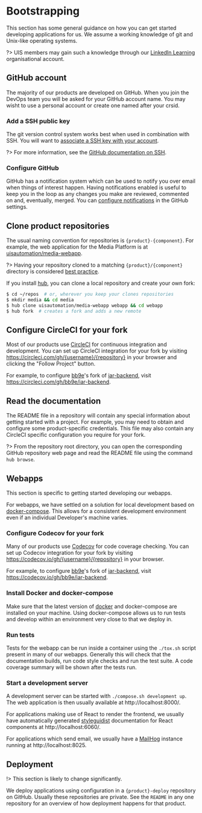 # Bootstrapping

This section has some general guidance on how you can get started developing
applications for us. We assume a working knowledge of git and Unix-like
operating systems.

?> UIS members may gain such a knowledge through our [LinkedIn
Learning](https://www.linkedin.com/learning/) organisational account.

## GitHub account

The majority of our products are developed on GitHub. When you join the DevOps
team you will be asked for your GitHub account name. You may wisht to use a
personal account or create one named after your crsid.

### Add a SSH public key

The git version control system works best when used in combination with SSH. You
will want to [associate a SSH key with your
account](https://github.com/settings/keys).

?> For more information, see the [GitHub documentation on
SSH](https://help.github.com/articles/connecting-to-github-with-ssh/).

### Configure GitHub

GitHub has a notification system which can be used to notify you over email when
things of interest happen. Having notifications enabled is useful to keep you in
the loop as any changes you make are reviewed, commented on and, eventually,
merged. You can [configure
notifications](https://github.com/settings/notifications) in the GitHub
settings.

## Clone product repositories

The usual naming convention for repositories is ``{product}-{component}``. For
example, the web application for the Media Platform is at
[uisautomation/media-webapp](https://github.com/uisautomation/media-webapp).

?> Having your repository cloned to a matching ``{product}/{component}``
directory is considered [best
practice](bestpractice/hierarchy.md#filesystem-layout).

If you install [hub](https://hub.github.com/), you can clone a local repository
and create your own fork:

```bash
$ cd ~/repos  # or, wherever you keep your clones repositories
$ mkdir media && cd media
$ hub clone uisautomation/media-webapp webapp && cd webapp
$ hub fork  # creates a fork and adds a new remote
```

## Configure CircleCI for your fork

Most of our products use [CircleCI](https://circleci.com/) for continuous
integration and development. You can set up CircleCI integration for your fork
by visiting https://circleci.com/gh/{username}/{repository} in your browser and
clicking the "Follow Project" button.

For example, to configure [bb9e](https://github.com/bb9e)'s fork of
[iar-backend](https://github.com/uisautomation/iar-backend), visit
https://circleci.com/gh/bb9e/iar-backend.

## Read the documentation

The README file in a repository will contain any special information about
getting started with a project. For example, you may need to obtain and
configure some product-specific credentials. This file may also contain any
CircleCI specific configuration you require for your fork.

?> From the repository root directory, you can open the corresponding GitHub
repository web page and read the README file using the command
``hub browse``.

## Webapps

This section is specific to getting started developing our webapps.

For webapps, we have settled on a solution for local development based on
[docker-compose](https://docs.docker.com/compose/). This allows for a consistent
development environment even if an individual Developer's machine varies.

### Configure Codecov for your fork

Many of our products use [Codecov](https://codecov.io/) for code coverage
checking. You can set up Codecov integration for your fork
by visiting https://codecov.io/gh/{username}/{repository} in your browser.

For example, to configure [bb9e](https://github.com/bb9e)'s fork of
[iar-backend](https://github.com/uisautomation/iar-backend), visit
https://codecov.io/gh/bb9e/iar-backend.

### Install Docker and docker-compose

Make sure that the latest version of [docker](https://www.docker.com/) and
docker-compose are installed on your machine. Using docker-compose allows us to
run tests and develop within an environment very close to that we deploy in.

### Run tests

Tests for the webapp can be run inside a container using the ``./tox.sh`` script
present in many of our webapps. Generally this will check that the documentation
builds, run code style checks and run the test suite. A code coverage summary
will be shown after the tests run.

### Start a development server

A development server can be started with ``./compose.sh development up``. The
web application is then usually available at http://localhost:8000/.

For applications making use of React to render the frontend, we usually have
automatically generated
[styleguidist](https://github.com/styleguidist/react-styleguidist) documentation
for React components at http://localhost:6060/.

For applications which send email, we usually have a
[MailHog](https://github.com/mailhog/MailHog) instance running at
http://localhost:8025.

## Deployment

!> This section is likely to change significantly.

We deploy applications using configuration in a ``{product}-deploy`` repository
on GitHub. Usually these repositories are private. See the ``README`` in any one
repository for an overview of how deployment happens for that product.
